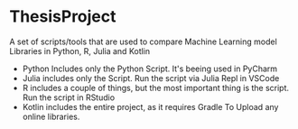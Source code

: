 # ThesisProject
A set of scripts/tools that are used to compare Machine Learning model Libraries in Python, R, Julia and Kotlin

- Python Includes only the Python Script. It's beeing used in PyCharm
- Julia includes only the Script. Run the script via Julia Repl in VSCode
- R includes a couple of things, but the most important thing is the script. Run the script in RStudio
- Kotlin includes the entire project, as it requires Gradle To Upload any online libraries.
